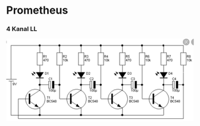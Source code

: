 # Prometheus

### 4 Kanal LL
![image](https://github.com/frankyhub/Prometheus/blob/main/4Kanal-LL.jpg)
